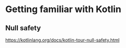 # Getting familiar with Kotlin

## Null safety

https://kotlinlang.org/docs/kotlin-tour-null-safety.html
